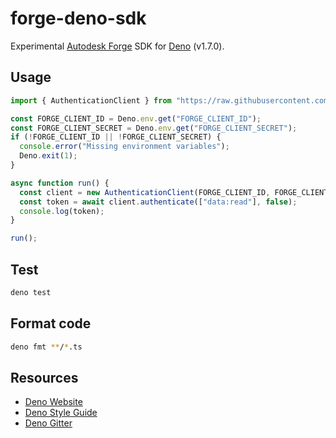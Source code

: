 # forge-deno-sdk

Experimental [Autodesk Forge](https://forge.autodesk.com) SDK for [Deno](https://deno.land) (v1.7.0).

## Usage

```typescript
import { AuthenticationClient } from "https://raw.githubusercontent.com/petrbroz/forge-deno-sdk/{VERSION}/mod.ts";

const FORGE_CLIENT_ID = Deno.env.get("FORGE_CLIENT_ID");
const FORGE_CLIENT_SECRET = Deno.env.get("FORGE_CLIENT_SECRET");
if (!FORGE_CLIENT_ID || !FORGE_CLIENT_SECRET) {
  console.error("Missing environment variables");
  Deno.exit(1);
}

async function run() {
  const client = new AuthenticationClient(FORGE_CLIENT_ID, FORGE_CLIENT_SECRET);
  const token = await client.authenticate(["data:read"], false);
  console.log(token);
}

run();
```

## Test

```bash
deno test
```

## Format code

```bash
deno fmt **/*.ts
```

## Resources

- [Deno Website](https://deno.land)
- [Deno Style Guide](https://deno.land/std/style_guide.md)
- [Deno Gitter](https://gitter.im/denolife/Lobby)
